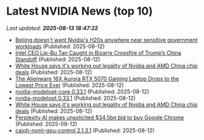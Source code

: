 # Latest NVIDIA News (top 10)
_Last updated: **2025-08-13 18:47:22**_

- [Beijing doesn't want Nvidia's H20s anywhere near sensitive government workloads](https://www.theregister.com/2025/08/12/china_nvidia_h20/) (Published: 2025-08-12)
- [Intel CEO Lip-Bu Tan Caught in Bizarre Crossfire of Trump’s China Standoff](https://observer.com/2025/08/intel-ceo-trump-china-standoff/) (Published: 2025-08-12)
- [White House says it's working out legality of Nvidia and AMD China chip deals](https://biztoc.com/x/c12882250654cd4b) (Published: 2025-08-12)
- [The Alienware 16X Aurora RTX 5070 Gaming Laptop Drops to the Lowest Price Ever](https://www.ign.com/articles/alienware-16x-aurora-gaming-laptop-deal-dell-back-to-school-sale-new-lowest-price) (Published: 2025-08-12)
- [nvidia-modelopt-core 0.33.1](https://pypi.org/project/nvidia-modelopt-core/0.33.1/) (Published: 2025-08-12)
- [nvidia-modelopt 0.33.1](https://pypi.org/project/nvidia-modelopt/0.33.1/) (Published: 2025-08-12)
- [White House says it's working out legality of Nvidia and AMD China chip deals](https://www.cnbc.com/2025/08/12/white-house-working-out-legality-nvidia-amd-china-chip-deals.html) (Published: 2025-08-12)
- [Perplexity AI makes unsolicited $34.5bn bid to buy Google Chrome](https://www.aljazeera.com/economy/2025/8/12/perplexity-ai-makes-unsolicited-34-5bn-bid-to-buy-google-chrome) (Published: 2025-08-12)
- [caioh-nvml-gpu-control 2.1.3.1](https://pypi.org/project/caioh-nvml-gpu-control/2.1.3.1/) (Published: 2025-08-12)
